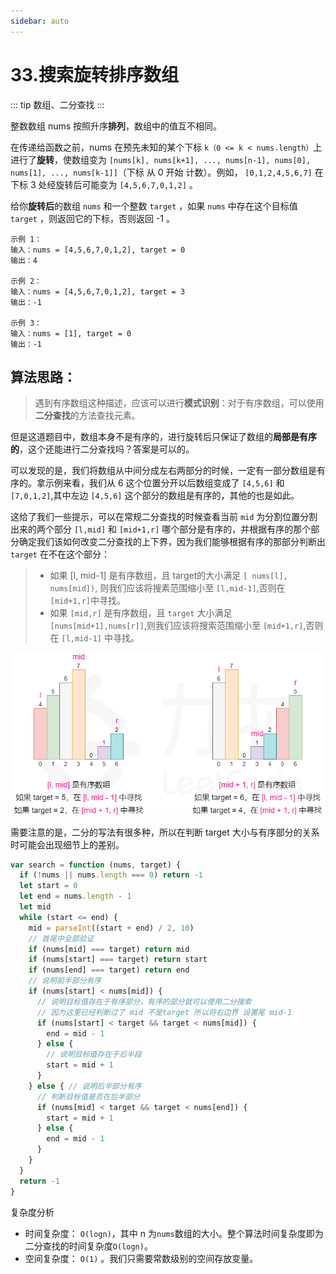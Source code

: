 ```yaml
---
sidebar: auto
---
```


# 33.搜索旋转排序数组

::: tip
数组、二分查找
:::

整数数组 nums 按照升序**排列**，数组中的值互不相同。

在传递给函数之前，nums 在预先未知的某个下标 `k（0 <= k < nums.length）`上进行了**旋转**，使数组变为 `[nums[k], nums[k+1], ..., nums[n-1], nums[0], nums[1], ..., nums[k-1]]`（下标 从 0 开始 计数）。例如， `[0,1,2,4,5,6,7]` 在下标 3 处经旋转后可能变为 `[4,5,6,7,0,1,2]` 。

给你**旋转后**的数组 `nums` 和一个整数 `target` ，如果 `nums` 中存在这个目标值 `target` ，则返回它的下标，否则返回 -1 。

```
示例 1：
输入：nums = [4,5,6,7,0,1,2], target = 0
输出：4

示例 2：
输入：nums = [4,5,6,7,0,1,2], target = 3
输出：-1

示例 3：
输入：nums = [1], target = 0
输出：-1
```

## 算法思路：
> 遇到有序数组这种描述，应该可以进行**模式识别**：对于有序数组，可以使用**二分查找**的方法查找元素。

但是这道题目中，数组本身不是有序的，进行旋转后只保证了数组的**局部是有序的**，这个还能进行二分查找吗？答案是可以的。

可以发现的是，我们将数组从中间分成左右两部分的时候，一定有一部分数组是有序的。拿示例来看，我们从 6 这个位置分开以后数组变成了 `[4,5,6]` 和 `[7,0,1,2]`,其中左边 `[4,5,6]` 这个部分的数组是有序的，其他的也是如此。

这给了我们一些提示，可以在常规二分查找的时候查看当前 `mid` 为分割位置分割出来的两个部分 `[l,mid]` 和 `[mid+1,r]` 哪个部分是有序的，并根据有序的那个部分确定我们该如何改变二分查找的上下界，因为我们能够根据有序的那部分判断出 `target` 在不在这个部分：

>- 如果 [l, mid-1] 是有序数组，且 target的大小满足 `[ nums[l], nums[mid])`, 则我们应该将搜素范围缩小至 `[l,mid-1]`,否则在`[mid+1,r]`中寻找。
>- 如果 `[mid,r]` 是有序数组，且 `target` 大小满足 `[nums[mid+1],nums[r]]`,则我们应该将搜索范围缩小至 `[mid+1,r]`,否则在 `[l,mid-1]` 中寻找。

![33题图示](../../images/leetcode/33/33.png)

需要注意的是，二分的写法有很多种，所以在判断 target 大小与有序部分的关系时可能会出现细节上的差别。

```js
var search = function (nums, target) {
  if (!nums || nums.length === 0) return -1
  let start = 0
  let end = nums.length - 1
  let mid
  while (start <= end) {
    mid = parseInt((start + end) / 2, 10)
    // 首尾中全部验证
    if (nums[mid] === target) return mid
    if (nums[start] === target) return start
    if (nums[end] === target) return end
    // 说明前半部分有序
    if (nums[start] < nums[mid]) {
      // 说明目标值存在于有序部分，有序的部分就可以使用二分搜索
      // 因为这里已经判断过了 mid 不是target 所以将右边界 设置尾 mid-1
      if (nums[start] < target && target < nums[mid]) {
        end = mid - 1
      } else { 
        // 说明目标值存在于后半段
        start = mid + 1
      }
    } else { // 说明后半部分有序
      // 判断目标值是否在后半部分
      if (nums[mid] < target && target < nums[end]) {
        start = mid + 1
      } else {
        end = mid - 1
      }
    }
  }
  return -1
}
```
复杂度分析
- 时间复杂度： `O(log⁡n)`，其中 n 为`nums`数组的大小。整个算法时间复杂度即为二分查找的时间复杂度`O(log⁡n)`。
- 空间复杂度： `O(1)` 。我们只需要常数级别的空间存放变量。